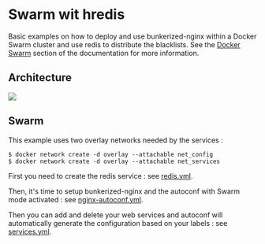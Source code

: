 # Swarm wit hredis

Basic examples on how to deploy and use bunkerized-nginx within a Docker Swarm cluster and use redis to distribute the blacklists. See the [Docker Swarm](#TODO) section of the documentation for more information.

## Architecture

<img src="https://github.com/bunkerity/bunkerized-nginx/blob/dev/examples/swarm-redis/architecture.png?raw=true" />

## Swarm

This example uses two overlay networks needed by the services :

```shell
$ docker network create -d overlay --attachable net_config
$ docker network create -d overlay --attachable net_services
```

First you need to create the redis service : see [redis.yml](https://github.com/bunkerity/bunkerized-nginx/blob/master/examples/swarm-redis/redis.yml).

Then, it's time to setup bunkerized-nginx and the autoconf with Swarm mode activated : see [nginx-autoconf.yml](https://github.com/bunkerity/bunkerized-nginx/blob/master/examples/swarm-redis/nginx-autoconf.yml).

Then you can add and delete your web services and autoconf will automatically generate the configuration based on your labels : see [services.yml](https://github.com/bunkerity/bunkerized-nginx/blob/master/examples/swarm-redis/services.yml).
